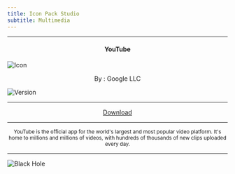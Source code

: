 ```yaml
---
title: Icon Pack Studio
subtitle: Multimedia
---
```

---

<h4> <p align="center"> YouTube </p> </h4>

![Icon](https://rb.gy/qvisms)

<p align="center"> By : Google LLC </p>

![Version](https://rb.gy/zinxvs)

---

<p align ="center">
<a href="https://rb.gy/vb4wjb" class="btn btn-outline-success"> Download </a>
</p>

---

<p align="center"> <sub>
YouTube is the official app for the world's largest and most popular video platform. It's home to millions and millions of videos, with hundreds of thousands of new clips uploaded every day.
</sub> </p>

---

![Black Hole](https://rb.gy/z0dyyw)
